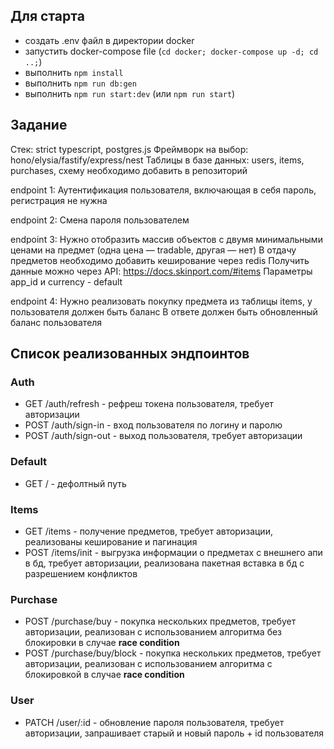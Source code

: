## Для старта
- создать .env файл в директории docker
- запустить docker-compose file (`cd docker; docker-compose up -d; cd ..;`)
- выполнить `npm install`
- выполнить `npm run db:gen`
- выполнить `npm run start:dev` (или `npm run start`)

## Задание
Стек: strict typescript, postgres.js
Фреймворк на выбор: hono/elysia/fastify/express/nest
Таблицы в базе данных: users, items, purchases, схему необходимо добавить в репозиторий

endpoint 1:
Аутентификация пользователя, включающая в себя пароль, регистрация не нужна

endpoint 2:
Смена пароля пользователем

endpoint 3:
Нужно отобразить массив объектов с двумя минимальными ценами на предмет (одна цена — tradable, другая — нет)
В отдачу предметов необходимо добавить кеширование через redis
Получить данные можно через API: https://docs.skinport.com/#items
Параметры app_id и currency - default

endpoint 4:
Нужно реализовать покупку предмета из таблицы items, у пользователя должен быть баланс
В ответе должен быть обновленный баланс пользователя

## Список реализованных эндпоинтов
### Auth
- GET /auth/refresh - рефреш токена пользователя, требует авторизации
- POST /auth/sign-in - вход пользователя по логину и паролю
- POST /auth/sign-out - выход пользователя, требует авторизации
### Default
- GET / - дефолтный путь
### Items
- GET /items - получение предметов, требует авторизации, реализованы кеширование и пагинация
- POST /items/init - выгрузка информации о предметах с внешнего апи в бд, требует авторизации, реализована пакетная вставка в бд с разрешением конфликтов
### Purchase
- POST /purchase/buy - покупка нескольких предметов, требует авторизации, реализован с использованием алгоритма без блокировки в случае **race condition**  
- POST /purchase/buy/block - покупка нескольких предметов, требует авторизации, реализован с использованием алгоритма c блокировкой в случае **race condition**
### User
- PATCH /user/:id - обновление пароля пользователя, требует авторизации, запрашивает старый и новый пароль + id пользователя